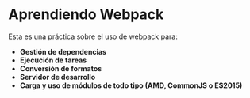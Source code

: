 # Aprendiendo Webpack

Esta es una práctica sobre el uso de webpack para:

- **Gestión de dependencias**
- **Ejecución de tareas**
- **Conversión de formatos**
- **Servidor de desarrollo**
- **Carga y uso de módulos de todo tipo (AMD, CommonJS o ES2015)**
